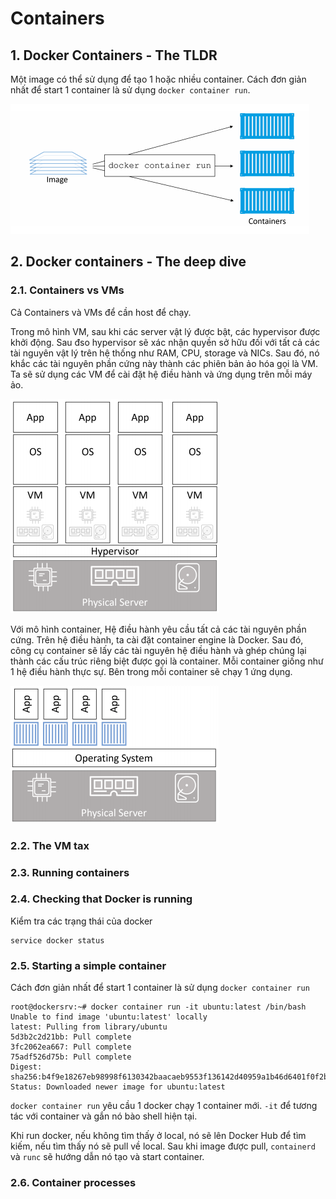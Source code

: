 # Containers

## 1. Docker Containers - The TLDR

Một image có thể sử dụng để tạo 1 hoặc nhiều container. Cách đơn giản nhất để start 1 container là sử dụng `docker container run`.

![](./images/docker6.png)

## 2. Docker containers - The deep dive

### 2.1. Containers vs VMs

Cả Containers và VMs để cần host để chạy. 

Trong mô hình VM, sau khi các server vật lý được bật, các hypervisor được khởi động. Sau đso hypervisor sẽ xác nhận quyền sở hữu đối với tất cả các tài nguyên vật lý trên hệ thống như RAM, CPU, storage và NICs. Sau đó, nó khắc các tài nguyên phần cứng này thành các phiên bản ảo hóa gọi là VM. Ta sẽ sử dụng các VM để cài đặt hệ điều hành và ứng dụng trên mỗi máy ảo. 

![](./images/docker7.png)

Với mô hình container, Hệ điều hành yêu cầu tất cả các tài nguyên phần cứng. Trên hệ điều hành, ta cài đặt container engine là Docker. Sau đó, công cụ container sẽ lấy các tài nguyên hệ điều hành và ghép chúng lại thành các cấu trúc riêng biệt được gọi là container. Mỗi container giống như 1 hệ điều hành thực sự. Bên trong mỗi container sẽ chạy 1 ứng dụng. 

![](./images/docker8.png)

### 2.2. The VM tax

### 2.3. Running containers

### 2.4. Checking that Docker is running

Kiểm tra các trạng thái của docker

```
service docker status
```
### 2.5. Starting a simple container

Cách đơn giản nhất để start 1 container là sử dụng `docker container run`

```
root@dockersrv:~# docker container run -it ubuntu:latest /bin/bash
Unable to find image 'ubuntu:latest' locally
latest: Pulling from library/ubuntu
5d3b2c2d21bb: Pull complete
3fc2062ea667: Pull complete
75adf526d75b: Pull complete
Digest: sha256:b4f9e18267eb98998f6130342baacaeb9553f136142d40959a1b46d6401f0f2b
Status: Downloaded newer image for ubuntu:latest
```

`docker container run` yêu cầu 1 docker chạy 1 container mới. `-it` để tương tác với container và gắn nó bào shell hiện tại.
 
Khi run docker, nếu không tìm thấy ở local, nó sẽ lên Docker Hub để tìm kiếm, nếu tìm thấy nó sẽ pull về local. Sau khi image được pull, `containerd` và `runc` sẽ hướng dẫn nó tạo và start container. 

### 2.6. Container processes




